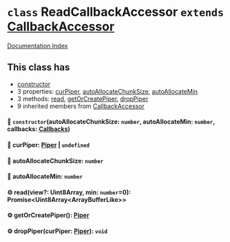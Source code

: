 # `class` ReadCallbackAccessor `extends` [CallbackAccessor](../class.CallbackAccessor/README.md)

[Documentation Index](../README.md)

## This class has

- [constructor](#-constructorautoallocatechunksize-number-autoallocatemin-number-callbacks-callbacks)
- 3 properties:
[curPiper](#-curpiper-piper--undefined),
[autoAllocateChunkSize](#-autoallocatechunksize-number),
[autoAllocateMin](#-autoallocatemin-number)
- 3 methods:
[read](#-readview-uint8array-min-number0-promiseuint8arrayarraybufferlike),
[getOrCreatePiper](#-getorcreatepiper-piper),
[dropPiper](#-droppipercurpiper-piper-void)
- 9 inherited members from [CallbackAccessor](../class.CallbackAccessor/README.md)


#### 🔧 `constructor`(autoAllocateChunkSize: `number`, autoAllocateMin: `number`, callbacks: [Callbacks](../type.Callbacks/README.md))



#### 📄 curPiper: [Piper](../class.Piper/README.md) | `undefined`



#### 📄 autoAllocateChunkSize: `number`



#### 📄 autoAllocateMin: `number`



#### ⚙ read(view?: Uint8Array, min: `number`=0): Promise\<Uint8Array\<ArrayBufferLike>>



#### ⚙ getOrCreatePiper(): [Piper](../class.Piper/README.md)



#### ⚙ dropPiper(curPiper: [Piper](../class.Piper/README.md)): `void`



